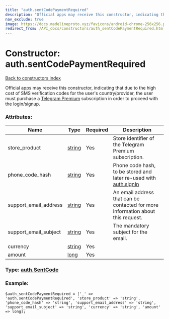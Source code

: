 ```yaml
---
title: "auth.sentCodePaymentRequired"
description: "Official apps may receive this constructor, indicating that due to the high cost of SMS verification codes for the user's country/provider, the user must purchase a Telegram Premium subscription in order to proceed with the login/signup."
nav_exclude: true
image: https://docs.madelineproto.xyz/favicons/android-chrome-256x256.png
redirect_from: /API_docs/constructors/auth_sentCodePaymentRequired.html
---
```

# Constructor: auth.sentCodePaymentRequired  
[Back to constructors index](/API_docs/constructors/index.html)



Official apps may receive this constructor, indicating that due to the high cost of SMS verification codes for the user's country/provider, the user must purchase a [Telegram Premium](https://core.telegram.org/api/premium) subscription in order to proceed with the login/signup.

### Attributes:

| Name     |    Type       | Required | Description |
|----------|---------------|----------|-------------|
|store\_product|[string](/API_docs/types/string.html) | Yes|Store identifier of the Telegram Premium subscription.|
|phone\_code\_hash|[string](/API_docs/types/string.html) | Yes|Phone code hash, to be stored and later re-used with [auth.signIn](../methods/auth.signIn.html)|
|support\_email\_address|[string](/API_docs/types/string.html) | Yes|An email address that can be contacted for more information about this request.|
|support\_email\_subject|[string](/API_docs/types/string.html) | Yes|The mandatory subject for the email.|
|currency|[string](/API_docs/types/string.html) | Yes|
|amount|[long](/API_docs/types/long.html) | Yes|



### Type: [auth.SentCode](/API_docs/types/auth.SentCode.html)


### Example:

```
$auth_sentCodePaymentRequired = ['_' => 'auth.sentCodePaymentRequired', 'store_product' => 'string', 'phone_code_hash' => 'string', 'support_email_address' => 'string', 'support_email_subject' => 'string', 'currency' => 'string', 'amount' => long];
```  
